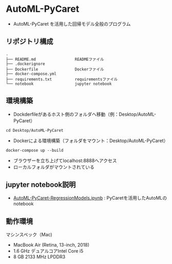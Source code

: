 # AutoML-PyCaret
* AutoML-PyCaret を活用した回帰モデル全般のプログラム

## リポジトリ構成
```
.
├── README.md                 READMEファイル
├── .dockerignore        
├── Dockerfile                Dockerファイル
├── docker-compose.yml
├── requirements.txt          requirementsファイル
└── notebook                  jupyter notebook
```

## 環境構築

* Dockderfileがあるホスト側のフォルダへ移動（例：Desktop/AutoML-PyCaret）
```
cd Desktop/AutoML-PyCaret
```

* Dockerによる環境構築（フォルダをマウント：Desktop/AutoML-PyCaret）
```
docker-compose up --build
```

* ブラウザーを立ち上げてlocalhost:8888へアクセス
* ローカルフォルダがマウントされている

## jupyter notebook説明
* [AutoML-PyCaret-RegressionModels.ipynb](https://github.com/ykato27/AutoML-PyCaret/blob/main/notebook/AutoML-PyCaret-RegressionModels.ipynb) : PyCaretを活用したAutoMLのnotebook

## 動作環境
マシンスペック（Mac)
- MacBook Air (Retina, 13-inch, 2018)
- 1.6 GHz デュアルコアIntel Core i5
- 8 GB 2133 MHz LPDDR3
